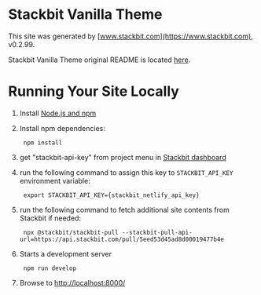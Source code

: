 # Stackbit Vanilla Theme

This site was generated by [www.stackbit.com](https://www.stackbit.com), v0.2.99.

Stackbit Vanilla Theme original README is located [here](./README.theme.md).

# Running Your Site Locally

1. Install [Node.js and npm](https://nodejs.org/en/)

1. Install npm dependencies:

        npm install

1. get "stackbit-api-key" from project menu in [Stackbit dashboard](https://app.stackbit.com/dashboard)

1. run the following command to assign this key to `STACKBIT_API_KEY` environment variable:

        export STACKBIT_API_KEY={stackbit_netlify_api_key}

1. run the following command to fetch additional site contents from Stackbit if needed:

        npx @stackbit/stackbit-pull --stackbit-pull-api-url=https://api.stackbit.com/pull/5eed53d45ad8d00019477b4e

1. Starts a development server

        npm run develop

1. Browse to [http://localhost:8000/](http://localhost:8000/)

